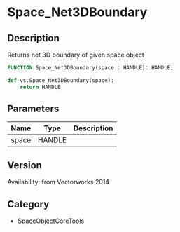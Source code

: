 # Space_Net3DBoundary

## Description
Returns net 3D boundary of given space object

```pascal
FUNCTION Space_Net3DBoundary(space : HANDLE): HANDLE;
```

```python
def vs.Space_Net3DBoundary(space):
    return HANDLE
```

## Parameters
|Name|Type|Description|
|---|---|---|
|space|HANDLE|   |

## Version
Availability: from Vectorworks 2014

## Category
* [SpaceObjectCoreTools](../Categories/SpaceObjectCoreTools.md)
